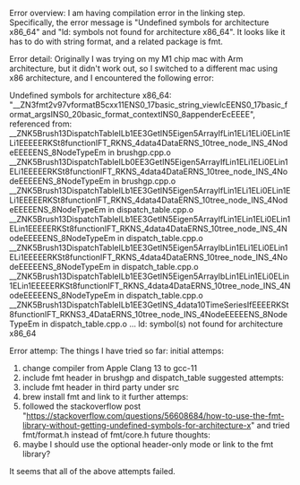Error overview: I am having compilation error in the linking step. Specifically, the error message is "Undefined symbols for architecture x86_64" and "ld: symbols not found for architecture x86_64". It looks like it has to do with string format, and a related package is fmt.  

Error detail: Originally I was trying on my M1 chip mac with Arm architecture, but it didn't work out, so I switched to a different mac using x86 architecture, and I encountered the following error:

Undefined symbols for architecture x86_64:
  "__ZN3fmt2v97vformatB5cxx11ENS0_17basic_string_viewIcEENS0_17basic_format_argsINS0_20basic_format_contextINS0_8appenderEcEEEE", referenced from:
      __ZNK5Brush13DispatchTableILb1EE3GetIN5Eigen5ArrayIfLin1ELi1ELi0ELin1ELi1EEEEERKSt8functionIFT_RKNS_4data4DataERNS_10tree_node_INS_4NodeEEEEENS_8NodeTypeEm in brushgp.cpp.o
      __ZNK5Brush13DispatchTableILb0EE3GetIN5Eigen5ArrayIfLin1ELi1ELi0ELin1ELi1EEEEERKSt8functionIFT_RKNS_4data4DataERNS_10tree_node_INS_4NodeEEEEENS_8NodeTypeEm in brushgp.cpp.o
      __ZNK5Brush13DispatchTableILb1EE3GetIN5Eigen5ArrayIfLin1ELi1ELi0ELin1ELi1EEEEERKSt8functionIFT_RKNS_4data4DataERNS_10tree_node_INS_4NodeEEEEENS_8NodeTypeEm in dispatch_table.cpp.o
      __ZNK5Brush13DispatchTableILb1EE3GetIN5Eigen5ArrayIfLin1ELin1ELi0ELin1ELin1EEEEERKSt8functionIFT_RKNS_4data4DataERNS_10tree_node_INS_4NodeEEEEENS_8NodeTypeEm in dispatch_table.cpp.o
      __ZNK5Brush13DispatchTableILb1EE3GetIN5Eigen5ArrayIbLin1ELi1ELi0ELin1ELi1EEEEERKSt8functionIFT_RKNS_4data4DataERNS_10tree_node_INS_4NodeEEEEENS_8NodeTypeEm in dispatch_table.cpp.o
      __ZNK5Brush13DispatchTableILb1EE3GetIN5Eigen5ArrayIbLin1ELin1ELi0ELin1ELin1EEEEERKSt8functionIFT_RKNS_4data4DataERNS_10tree_node_INS_4NodeEEEEENS_8NodeTypeEm in dispatch_table.cpp.o
      __ZNK5Brush13DispatchTableILb1EE3GetINS_4data10TimeSeriesIfEEEERKSt8functionIFT_RKNS3_4DataERNS_10tree_node_INS_4NodeEEEEENS_8NodeTypeEm in dispatch_table.cpp.o
      ...
ld: symbol(s) not found for architecture x86_64 

Error attemp: The things I have tried so far:
initial attemps:
1. change compiler from Apple Clang 13 to gcc-11
2. include fmt header in brushgp and dispatch_table 
suggested attempts:
2. include fmt header in third party under src  
3. brew install fmt and link to it
further attemps:
4. followed the stackoverflow post "https://stackoverflow.com/questions/56608684/how-to-use-the-fmt-library-without-getting-undefined-symbols-for-architecture-x" and tried fmt/format.h instead of fmt/core.h
future thoughts:
5. maybe I should use the optional header-only mode or link to the fmt library?

It seems that all of the above attempts failed.

